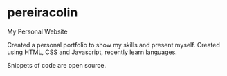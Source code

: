 # pereiracolin
My Personal Website

Created a personal portfolio to show my skills and present myself. Created using HTML, CSS and Javascript, recently learn languages. 

Snippets of code are open source.
